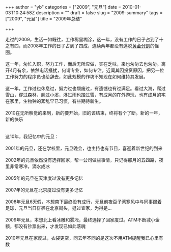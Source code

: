 +++
author = "yb"
categories = ["2009", "元旦"]
date = 2010-01-03T10:24:58Z
description = ""
draft = false
slug = "2009-summary"
tags = ["2009", "元旦"]
title = "2009年总结"

+++


走过的2009，生活一如既往，工作稀里糊涂，这一年，没有工作的日子占到了十之有四，而2008年工作的日子占到了四成，连续两年都没有逃脱<a class="" title="黄金分割" href="http://zh.wikipedia.org/wiki/%E9%BB%84%E9%87%91%E5%88%86%E5%89%B2" id="gytt">黄金分割</a>的怪圈。<br>
<br>
这一年，匆忙入职，努力工作，而后无所应做，实在乏味，来也匆匆去也匆匆。离开4月有余，依然电话搔扰，何谓专业，如何专注。近闻其因投资原因，把另一位工作努力的程序员也给辞去，如此规模的作坊不知现在如何维持其发展。<br>
<br>
这一年，工作过也休息过，努力过也颓废过，有遗憾也有过满足。看过大海，爬过雪山，穿过森林，趟过小溪，淋过雨也踏过雪，有成月的在外游玩，也有成月的宅在家里，生物钟的紊乱早已习惯，有些期待新生。<br>
<br>
2010在无所察觉的来到，新的要开始，旧的该结束，终将有个了断。新的一年，新的快乐<br>
<br><br>这10年，我记忆中的元旦：<br><br>2001年的元旦，还在学校里，元旦晚会，也主持也有节目，喜迎着新世纪的到来<br><br>2002年的元旦依然没有选择回家，帮一公司做些事情，只记得那月的五四路，夜里非常寒冷，滴水成冰<br><br>2005年的元旦在天津度过没有更多记忆<br><br>2007年的元旦在北京度过没有更多记忆<br><br>2008年元旦6天假，本想南下最终没有成行，元旦前夜百子湾寒风中与同事踢着足球，元旦当日徘徊在北京街头，逛过宜家，为得是...<br><br>2009年元旦，本想北上看冰雕和雾凇，最终选择了回家度过。ATM不断减小金额，都没有钞票出来，才发现已如此落魄<br><br>2010年元旦在家度过，衣袋更空，同去年不同的是这次不用ATM提醒我已心里有数<br>


